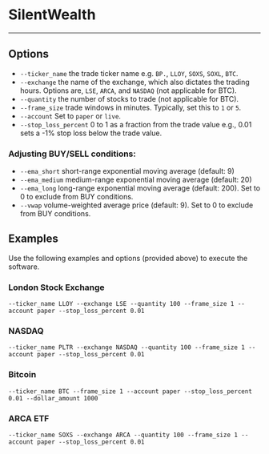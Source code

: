 # SilentWealth
- --
## Options
- `--ticker_name` the trade ticker name e.g. `BP.`, `LLOY`, `SOXS`, `SOXL`, `BTC`.
- `--exchange` the name of the exchange, which also dictates the trading hours. Options are, `LSE`, `ARCA`, and `NASDAQ` (not applicable for BTC).
- `--quantity` the number of stocks to trade (not applicable for BTC).
- `--frame_size` trade windows in minutes. Typically, set this to `1` or `5`.
- `--account` Set to `paper` or `live`. 
- `--stop_loss_percent` 0 to 1 as a fraction from the trade value e.g., 0.01 sets a -1% stop loss below the trade value. 

### Adjusting BUY/SELL conditions:

- `--ema_short` short-range exponential moving average (default: 9)
- `--ema_medium` medium-range exponential moving average (default: 20)
- `--ema_long` long-range exponential moving average (default: 200). Set to 0 to exclude from BUY conditions.
- `--vwap` volume-weighted average price (default: 9). Set to 0 to exclude from BUY conditions.


## Examples

Use the following examples and options (provided above) to execute the software.

### London Stock Exchange
`--ticker_name LLOY --exchange LSE --quantity 100 --frame_size 1 --account paper --stop_loss_percent 0.01`

### NASDAQ
`--ticker_name PLTR --exchange NASDAQ --quantity 100 --frame_size 1 --account paper --stop_loss_percent 0.01`

### Bitcoin
`--ticker_name BTC --frame_size 1 --account paper --stop_loss_percent 0.01 --dollar_amount 1000`

### ARCA ETF
`--ticker_name SOXS --exchange ARCA --quantity 100 --frame_size 1 --account paper --stop_loss_percent 0.01`